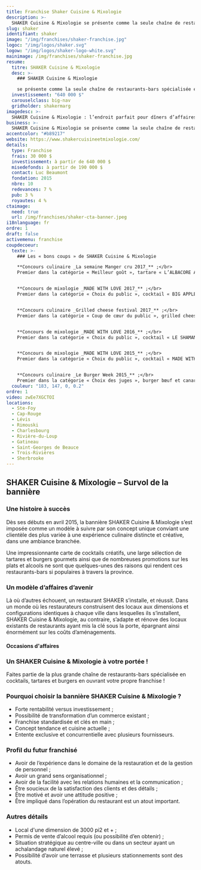 ```yaml
---
title: Franchise Shaker Cuisine & Mixologie
description: >-
  SHAKER Cuisine & Mixologie se présente comme la seule chaîne de restaurants-bars spécialisée en cocktails, tartares et burgers gourmets.
slug: shaker
identifiant: shaker
image: "/img/franchises/shaker-franchise.jpg"
logoc: "/img/logos/shaker.svg"
logow: "/img/logos/shaker-logo-white.svg"
mainimage: /img/franchises/shaker-franchise.jpg
resume:
  titre: SHAKER Cuisine & Mixologie
  desc: >-
    ### SHAKER Cuisine & Mixologie 

    se présente comme la seule chaîne de restaurants-bars spécialisée en cocktails, tartares et burgers gourmets. C’est dans un décor de style industriel chic que sa clientèle de tous âges abonde, du dîner à la fin de soirée, pour « Vivre l’expérience SHAKER », au gré d’alléchantes promotions hebdomadaires. 
  investissement: "640 000 $"
  carouselclass: big-nav
  gridholder: shakermarg
imagedesc: >-
  SHAKER Cuisine & Mixologie : l’endroit parfait pour dîners d’affaires, soupers tendance et sorties nocturnes. 
business: >-
  SHAKER Cuisine & Mixologie se présente comme la seule chaîne de restaurants-bars spécialisée en cocktails, tartares et burgers gourmets. C’est dans un décor de style industriel chic que sa clientèle de tous âges abonde, du dîner à la fin de soirée, pour « Vivre l’expérience SHAKER », au gré d’alléchantes promotions hebdomadaires.
accentcolor: "#b89217"
website: https://www.shakercuisineetmixologie.com/
details:
  type: Franchise
  frais: 30 000 $
  investissement: à partir de 640 000 $ 
  misedefonds: à partir de 190 000 $
  contact: Luc Beaumont
  fondation: 2015
  nbre: 10
  redevances: 7 %
  pub: 3 %
  royautes: 4 %
ctaimage: 
  need: true
  url: /img/franchises/shaker-cta-banner.jpeg
i18nlanguage: fr
ordre: 1
draft: false
activemenu: franchise
coupdecoeur: 
  texte: >-
    ### Les « bons coups » de SHAKER Cuisine & Mixologie

    **Concours culinaire _La semaine Manger cru 2017_** ;</br>
    Premier dans la catégorie « Meilleur goût », tartare « L’ALBACORE ASIATIQUE »


    **Concours de mixologie _MADE WITH LOVE 2017_** ;</br>
    Premier dans la catégorie « Choix du public », cocktail « BIG APPLE »


    **Concours culinaire _Grilled cheese festival 2017_** ;</br>
    Premier dans la catégorie « Coup de cœur du public », grilled cheese « Le P'TIT BAVEUX »


    **Concours de mixologie _MADE WITH LOVE 2016_** ;</br>
    Premier dans la catégorie « Choix du public », cocktail « LE SHAMAN »


    **Concours de mixologie _MADE WITH LOVE 2015_** ;</br>
    Premier dans la catégorie « Choix du public », cocktail « MADE WITH LOVE »


    **Concours culinaire _Le Burger Week 2015_** ;</br>
    Premier dans la catégorie « Choix des juges », burger bœuf et canard
  couleur: "183, 147, 0, 0.2"
ordre: 1
video: zwEe7XGCTOI
locations:
  - Ste-Foy
  - Cap-Rouge
  - Lévis
  - Rimouski
  - Charlesbourg
  - Rivière-du-Loup
  - Gatineau
  - Saint-Georges de Beauce
  - Trois-Rivières
  - Sherbrooke
---
```

## SHAKER Cuisine & Mixologie – Survol de la bannière

### Une histoire à succès

Dès ses débuts en avril 2015, la bannière SHAKER Cuisine & Mixologie s’est imposée comme un modèle à suivre par son concept unique conviant une clientèle des plus variée à une expérience culinaire distincte et créative, dans une ambiance branchée. 

Une impressionnante carte de cocktails créatifs, une large sélection de tartares et burgers gourmets ainsi que de nombreuses promotions sur les plats et alcools ne sont que quelques-unes des raisons qui rendent ces restaurants-bars si populaires à travers la province.   

### Un modèle d’affaires d’avenir

Là où d’autres échouent, un restaurant SHAKER s’installe, et réussit. Dans un monde où les restaurateurs construisent des locaux aux dimensions et configurations identiques à chaque ville dans lesquelles ils s’installent, SHAKER Cuisine & Mixologie, au contraire, s’adapte et rénove des locaux existants de restaurants ayant mis la clé sous la porte, épargnant ainsi énormément sur les coûts d’aménagements. 

#### Occasions d'affaires

### Un SHAKER Cuisine & Mixologie à votre portée !

Faites partie de la plus grande chaîne de restaurants-bars spécialisée en cocktails, tartares et burgers en ouvrant votre propre franchise !

### Pourquoi choisir la bannière SHAKER Cuisine & Mixologie ?

- Forte rentabilité versus investissement ;
- Possibilité de transformation d’un commerce existant ;
- Franchise standardisée et clés en main ;
- Concept tendance et cuisine actuelle ;
- Entente exclusive et concurrentielle avec plusieurs fournisseurs.

### Profil du futur franchisé

- Avoir de l’expérience dans le domaine de la restauration et de la gestion de personnel ;
- Avoir un grand sens organisationnel ;
- Avoir de la facilité avec les relations humaines et la communication ;
- Être soucieux de la satisfaction des clients et des détails ;
- Être motivé et avoir une attitude positive ;
- Être impliqué dans l’opération du restaurant est un atout important.

### Autres détails

- Local d'une dimension de 3000 pi2 et + ;
- Permis de vente d’alcool requis (ou possibilité d’en obtenir) ;
- Situation stratégique au centre-ville ou dans un secteur ayant un achalandage naturel élevé ;
- Possibilité d’avoir une terrasse et plusieurs stationnements sont des atouts.

